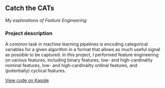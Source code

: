 ## Catch the CATs

_My explorations of Feature Engineering_


### Project description

A common task in machine learning pipelines is encoding categorical variables for a given algorithm in a format that allows as much useful signal as possible to be captured. In this project, I performed feature engineering on various features, including binary features, low- and high-cardinality nominal features, low- and high-cardinality ordinal features, and (potentially) cyclical features.

[View code on Kaggle](https://www.kaggle.com/code/yannansu/catch-the-cats-explore-feature-engineering)
